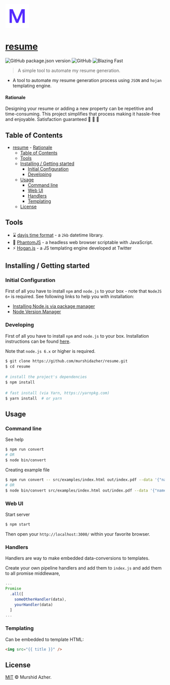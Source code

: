 <img src="https://raw.githubusercontent.com/murshidazher/resume/master/src/server/public/favicon-lg.png" width="75px">

# [resume](https://github.com/murshidazher/resume)

![GitHub package.json version](https://img.shields.io/github/package-json/v/murshidazher/resume?style=flat-square)
![GitHub](https://img.shields.io/github/license/murshidazher/resume?style=flat-square)
![Blazing Fast](https://img.shields.io/badge/speed-blazing%20%F0%9F%94%A5-brightgreen.svg?style=flat-square)

> A simple tool to automate my resume generation.

- A tool to automate my resume generation process using `JSON` and `hojan` templating engine.

#### Rationale

Designing your resume or adding a new property can be repetitive and time-consuming. This project simplifies that process making it hassle-free and enjoyable. Satisfaction guaranteed 💯 💯 💯

## Table of Contents

- [resume](#resume)
      - [Rationale](#rationale)
  - [Table of Contents](#table-of-contents)
  - [Tools](#tools)
  - [Installing / Getting started](#installing--getting-started)
    - [Initial Configuration](#initial-configuration)
    - [Developing](#developing)
  - [Usage](#usage)
    - [Command line](#command-line)
    - [Web UI](#web-ui)
    - [Handlers](#handlers)
    - [Templating](#templating)
  - [License](#license)

## Tools

- :hourglass: [dayjs time format](https://day.js.org/docs/en/parse/string-format) - a `2kb` datetime library.
- :ghost: [PhantomJS](https://phantomjs.org/quick-start.html) - a headless web browser scriptable with JavaScript.
- :zap: [Hogan.js](https://twitter.github.io/hogan.js/) - a JS templating engine developed at Twitter

## Installing / Getting started

### Initial Configuration

First of all you have to install `npm` and `node.js` to your box - note that `NodeJS 6+` is required. See following links to help you with installation:

- [Installing Node.js via package manager](https://nodejs.org/en/download/package-manager/)
- [Node Version Manager](https://github.com/creationix/nvm#installation)

### Developing

First of all you have to install `npm` and `node.js` to your box. Installation instructions can
be found [here](https://github.com/joyent/node/wiki/Installing-Node.js-via-package-manager).

Note that `node.js 6.x` or higher is required.

```bash
$ git clone https://github.com/murshidazher/resume.git
$ cd resume

# install the project's dependencies
$ npm install

# fast install (via Yarn, https://yarnpkg.com)
$ yarn install  # or yarn
```

## Usage

### Command line

See help

```bash
$ npm run convert
# OR
$ node bin/convert
```

Creating example file

```bash
$ npm run convert -- src/examples/index.html out/index.pdf --data '{"name": "Your Name", "dateformat": "MMM YYYY", "title": "Lorem ipsum dolor."}'
# OR
$ node bin/convert src/examples/index.html out/index.pdf --data '{"name": "Your Name", "dateformat": "MMM YYYY", "title": "Lorem ipsum dolor."}'
```

### Web UI

Start server

```bash
$ npm start
```

Then open your `http://localhost:3000/` within your favorite browser.

### Handlers

Handlers are way to make embedded data-conversions to templates.

Create your own pipeline handlers and add them to `index.js` and add them to all promise middleware,

```js
...
Promise
  .all([
    someOtherHandler(data),
    yourHandler(data)
  ]
...
```

### Templating

Can be embedded to template HTML:

```html
<img src="{{ title }}" />
```

## License

[MIT](https://github.com/murshidazher/murshid/blob/resume/LICENSE) © Murshid Azher.
